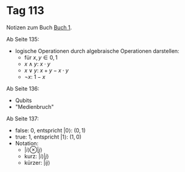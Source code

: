 # Tag 113

Notizen zum Buch [Buch 1](../Buch1.md).

Ab Seite 135:
* logische Operationen durch algebraische Operationen darstellen:
  - für $x, y \in { 0, 1 }$
  - $x \land y$: $x \cdot y$
  - $x \lor y$: $x + y - x \cdot y$
  - $\lnot x$: $1 - x$

Ab Seite 136:
* Qubits
* "Medienbruch"

Ab Seite 137:
* false: $0$, entspricht $|0\rangle$: $(0, 1)$
* true: $1$, entspricht $|1\rangle$: $(1, 0)$
* Notation:
  - $|i\rangle \otimes |j\rangle$
  - kurz: $|i\rangle |j\rangle$
  - kürzer: $|ij\rangle$
